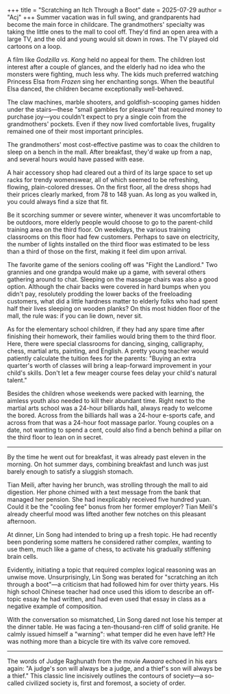 +++
title = "Scratching an Itch Through a Boot"
date = 2025-07-29
author = "Acj"
+++
Summer vacation was in full swing, and grandparents had become the main force in childcare. The grandmothers' specialty was taking the little ones to the mall to cool off. They'd find an open area with a large TV, and the old and young would sit down in rows. The TV played old cartoons on a loop.

A film like *Godzilla vs. Kong* held no appeal for them. The children lost interest after a couple of glances, and the elderly had no idea who the monsters were fighting, much less why. The kids much preferred watching Princess Elsa from *Frozen* sing her enchanting songs. When the beautiful Elsa danced, the children became exceptionally well-behaved.

The claw machines, marble shooters, and goldfish-scooping games hidden under the stairs—these "small gambles for pleasure" that required money to purchase joy—you couldn't expect to pry a single coin from the grandmothers' pockets. Even if they now lived comfortable lives, frugality remained one of their most important principles.

The grandmothers' most cost-effective pastime was to coax the children to sleep on a bench in the mall. After breakfast, they'd wake up from a nap, and several hours would have passed with ease.

A hair accessory shop had cleared out a third of its large space to set up racks for trendy womenswear, all of which seemed to be refreshing, flowing, plain-colored dresses. On the first floor, all the dress shops had their prices clearly marked, from 78 to 148 yuan. As long as you walked in, you could always find a size that fit.

Be it scorching summer or severe winter, whenever it was uncomfortable to be outdoors, more elderly people would choose to go to the parent-child training area on the third floor. On weekdays, the various training classrooms on this floor had few customers. Perhaps to save on electricity, the number of lights installed on the third floor was estimated to be less than a third of those on the first, making it feel dim upon arrival.

The favorite game of the seniors cooling off was "Fight the Landlord." Two grannies and one grandpa would make up a game, with several others gathering around to chat. Sleeping on the massage chairs was also a good option. Although the chair backs were covered in hard bumps when you didn't pay, resolutely prodding the lower backs of the freeloading customers, what did a little hardness matter to elderly folks who had spent half their lives sleeping on wooden planks? On this most hidden floor of the mall, the rule was: if you can lie down, never sit.

As for the elementary school children, if they had any spare time after finishing their homework, their families would bring them to the third floor. Here, there were special classrooms for dancing, singing, calligraphy, chess, martial arts, painting, and English. A pretty young teacher would patiently calculate the tuition fees for the parents: "Buying an extra quarter's worth of classes will bring a leap-forward improvement in your child's skills. Don't let a few meager course fees delay your child's natural talent."

Besides the children whose weekends were packed with learning, the aimless youth also needed to kill their abundant time. Right next to the martial arts school was a 24-hour billiards hall, always ready to welcome the bored. Across from the billiards hall was a 24-hour e-sports cafe, and across from that was a 24-hour foot massage parlor. Young couples on a date, not wanting to spend a cent, could also find a bench behind a pillar on the third floor to lean on in secret.

***

By the time he went out for breakfast, it was already past eleven in the morning. On hot summer days, combining breakfast and lunch was just barely enough to satisfy a sluggish stomach.

Tian Meili, after having her brunch, was strolling through the mall to aid digestion. Her phone chimed with a text message from the bank that managed her pension. She had inexplicably received five hundred yuan. Could it be the "cooling fee" bonus from her former employer? Tian Meili's already cheerful mood was lifted another few notches on this pleasant afternoon.

At dinner, Lin Song had intended to bring up a fresh topic. He had recently been pondering some matters he considered rather complex, wanting to use them, much like a game of chess, to activate his gradually stiffening brain cells.

Evidently, initiating a topic that required complex logical reasoning was an unwise move. Unsurprisingly, Lin Song was berated for "scratching an itch through a boot"—a criticism that had followed him for over thirty years. His high school Chinese teacher had once used this idiom to describe an off-topic essay he had written, and had even used that essay in class as a negative example of composition.

With the conversation so mismatched, Lin Song dared not lose his temper at the dinner table. He was facing a ten-thousand-ren cliff of solid granite. He calmly issued himself a "warning": what temper did he even have left? He was nothing more than a bicycle tire with its valve core removed.

***

The words of Judge Raghunath from the movie *Awaara* echoed in his ears again: "A judge's son will always be a judge, and a thief's son will always be a thief." This classic line incisively outlines the contours of society—a so-called civilized society is, first and foremost, a society of order.
